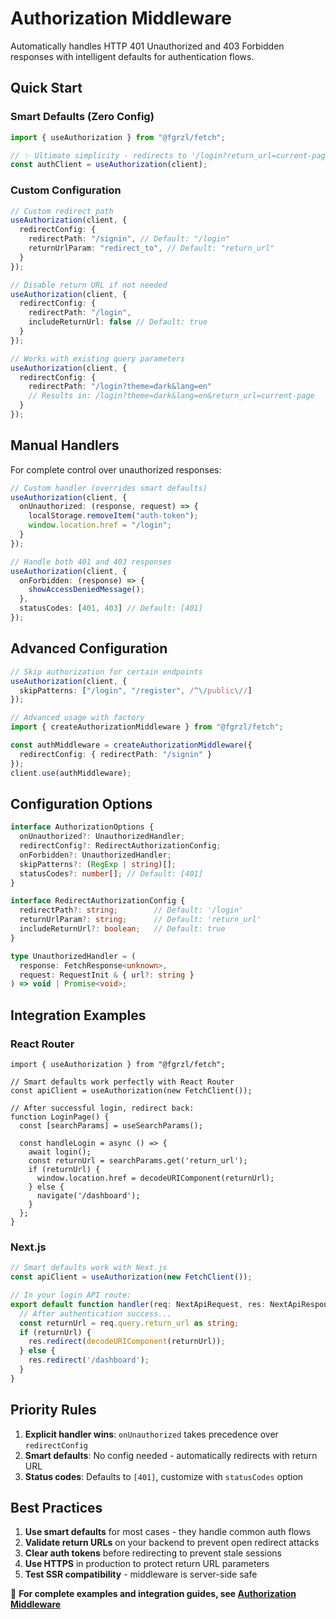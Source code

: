 # Authorization Middleware

Automatically handles HTTP 401 Unauthorized and 403 Forbidden responses with intelligent defaults for authentication flows.

## Quick Start

### Smart Defaults (Zero Config)

```ts
import { useAuthorization } from "@fgrzl/fetch";

// ✨ Ultimate simplicity - redirects to '/login?return_url=current-page' on 401
const authClient = useAuthorization(client);
```

### Custom Configuration

```ts
// Custom redirect path
useAuthorization(client, {
  redirectConfig: {
    redirectPath: "/signin", // Default: "/login"
    returnUrlParam: "redirect_to", // Default: "return_url"
  }
});

// Disable return URL if not needed
useAuthorization(client, {
  redirectConfig: {
    redirectPath: "/login",
    includeReturnUrl: false // Default: true
  }
});

// Works with existing query parameters
useAuthorization(client, {
  redirectConfig: {
    redirectPath: "/login?theme=dark&lang=en"
    // Results in: /login?theme=dark&lang=en&return_url=current-page
  }
});
```

## Manual Handlers

For complete control over unauthorized responses:

```ts
// Custom handler (overrides smart defaults)
useAuthorization(client, {
  onUnauthorized: (response, request) => {
    localStorage.removeItem("auth-token");
    window.location.href = "/login";
  }
});

// Handle both 401 and 403 responses
useAuthorization(client, {
  onForbidden: (response) => {
    showAccessDeniedMessage();
  },
  statusCodes: [401, 403] // Default: [401]
});
```

## Advanced Configuration

```ts
// Skip authorization for certain endpoints
useAuthorization(client, {
  skipPatterns: ["/login", "/register", /^\/public\//]
});

// Advanced usage with factory
import { createAuthorizationMiddleware } from "@fgrzl/fetch";

const authMiddleware = createAuthorizationMiddleware({
  redirectConfig: { redirectPath: "/signin" }
});
client.use(authMiddleware);
```

## Configuration Options

```ts
interface AuthorizationOptions {
  onUnauthorized?: UnauthorizedHandler;
  redirectConfig?: RedirectAuthorizationConfig;
  onForbidden?: UnauthorizedHandler;
  skipPatterns?: (RegExp | string)[];
  statusCodes?: number[]; // Default: [401]
}

interface RedirectAuthorizationConfig {
  redirectPath?: string;        // Default: '/login'
  returnUrlParam?: string;      // Default: 'return_url'
  includeReturnUrl?: boolean;   // Default: true
}

type UnauthorizedHandler = (
  response: FetchResponse<unknown>,
  request: RequestInit & { url?: string }
) => void | Promise<void>;
```

## Integration Examples

### React Router

```tsx
import { useAuthorization } from "@fgrzl/fetch";

// Smart defaults work perfectly with React Router
const apiClient = useAuthorization(new FetchClient());

// After successful login, redirect back:
function LoginPage() {
  const [searchParams] = useSearchParams();
  
  const handleLogin = async () => {
    await login();
    const returnUrl = searchParams.get('return_url');
    if (returnUrl) {
      window.location.href = decodeURIComponent(returnUrl);
    } else {
      navigate('/dashboard');
    }
  };
}
```

### Next.js

```ts
// Smart defaults work with Next.js
const apiClient = useAuthorization(new FetchClient());

// In your login API route:
export default function handler(req: NextApiRequest, res: NextApiResponse) {
  // After authentication success...
  const returnUrl = req.query.return_url as string;
  if (returnUrl) {
    res.redirect(decodeURIComponent(returnUrl));
  } else {
    res.redirect('/dashboard');
  }
}
```

## Priority Rules

1. **Explicit handler wins**: `onUnauthorized` takes precedence over `redirectConfig`
2. **Smart defaults**: No config needed - automatically redirects with return URL
3. **Status codes**: Defaults to `[401]`, customize with `statusCodes` option

## Best Practices

1. **Use smart defaults** for most cases - they handle common auth flows
2. **Validate return URLs** on your backend to prevent open redirect attacks
3. **Clear auth tokens** before redirecting to prevent stale sessions
4. **Use HTTPS** in production to protect return URL parameters
5. **Test SSR compatibility** - middleware is server-side safe

📖 **For complete examples and integration guides, see [Authorization Middleware](./authorization-middleware.md)**
